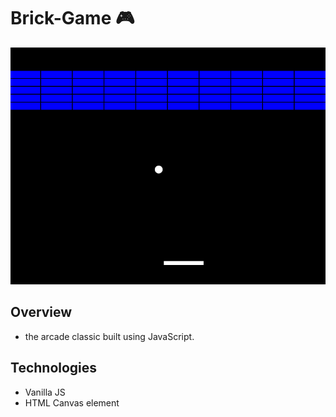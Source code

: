 # Brick-Game :video_game:

![brick-game](assets/imgs/snapshot.PNG)

## Overview

 - the arcade classic built using JavaScript.

## Technologies

 - Vanilla JS
 - HTML Canvas element
